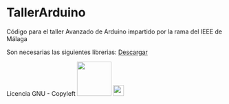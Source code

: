 # TallerArduino

Código para el taller Avanzado de Arduino impartido por la rama del IEEE de Málaga

Son necesarias las siguientes librerias:
<a href="https://mega.co.nz/#!QRs1ibRA!J_gxdmpDAr4wb_zhRPtmaraSl2_jUWb92dlzLnRyBdc">Descargar</a>


Licencia GNU - Copyleft
<img src="http://www.gnu.org/graphics/agplv3-155x51.png" width="80" heigh="80" />
<img src="http://upload.wikimedia.org/wikipedia/commons/thumb/8/8b/Copyleft.svg/220px-Copyleft.svg.png" width="25" heigh="25" />

